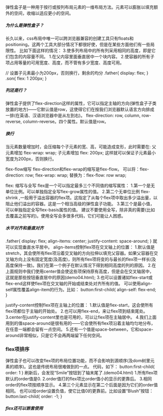 弹性盒子是一种用于按行或按列布局元素的一维布局方法。元素可以膨胀以填充额外的空间，收缩以适应更小的空间。
##### 为什么是弹性盒子？
  长久以来，css布局中唯一可以跨浏览器兼容的创建工具只有floats和positioning。这两个工具大部分情况下都很好使，但是在某些方面他们有一些局限性。
  比如下面这样的情况：
    3.使多列布局中的所有列采用相同的高度，即是它们包含的内容量不同。
    1.在父内容里面垂直居中一个块内容。
    2.使容器的所有子项占用等量的可用宽度、高度，而不管有多少宽度、高度可用。

  // 设置子元素最小为200px，否则换行，剩余的均分
  .father{
    display: flex;
  }
  .son{
    flex: 1 200px;
  }

##### 列还是行？
  弹性盒子提供了flex-direction这样的属性，它可以指定主轴的方向(弹性盒子子类放置的地方)——它默认值是row，这使得它们在按我们浏览器默认语言方向排成一排(在英语、汉语浏览器中是从左到右)。
  flex-direction: row, column, row-reverse, column-reverse。四个属性。默认值是row。

  
##### 换行
  当元素数量增加时，会压缩每个子元素的宽、高，可能造成变形，此时需要在:
    父元素增加 flex-wrap: wrap;
    子元素增加 flex: 200px;
  这样就可以保证子元素最小宽度为200px，否则换行。

  flex-flow缩写
    flex-direction和flex-wrap的缩写是flex-flow。
      可以将：flex-direction: row; flex-wrap: wrap;
      替换为：flex-flow: row wrap;

  flex: 缩写与全写
    flex是一个可以指定最多三个不同值的缩写属性：
      1.第一个是无单位比例。可以单独指定全写flex-grow属性的值。
      2.第二个无单位比例 flex-shrink ,一般用于溢出容器的flex项。这指定了从每个flex项中取出多少溢出量，以阻止他们溢出的容器。这是一个相当高级的弹性盒子功能。
      3.第三个是最小值，可以单独指定全写flex-basis属性的值。
    建议不要使用全写，除非真的需要(比如去覆盖之前写的)。使用全写会多很多代码，它们可能让人困惑。


##### 水平对齐和垂直对齐
  .father{
    display: flex;
    align-items: center;
    justify-content: space-around;
  }
  就可以实现垂直水平居中。
    align-items控制flex项在交叉轴上的位置：
      1.默认值是stretch，其会使所有flex项沿着交叉轴的方向拉伸以填充父容器。如果父容器在交叉轴方向上没有固定宽度(及高度)，则所有flex项将变的与最长的flex项一样长(及高度保持一致)。我们在第一个例子在默认情况下得到相同高度的列的原因。
      2.在上面规则中我们使用center值会使这些项保持原有高度，但是会在交叉轴居中，这就是那些按钮垂直居中的原因(demo04.html);
      3.也可以设置诸如flex-start或flex-end这样使flex项在交叉轴的开始或结束处对齐所有的值。
  可以使用align-self属性覆盖align-item的行为。比如：
    button:first-child{
      align-self: flex-end;
    }

  justify-content控制flex项在主轴上的位置：
    1.默认值是flex-start，这会使所有flex项都位于主轴的开始处。
    2.也可以用flex-end，来让flex项到结束尾处。
    3.center在justify-content里也是可用的，可以让flex项在主轴居中。
    4.我们上面用到的值space-around是很有用的——它会使所有flex项沿着主轴均匀地分布，在任意一端都会留有一点空间。
    5.还有一个值是space-between，它和space-around非常相似，只是它不会再两端留下任何空间。

### flex项排序
  弹性盒子也可以改变flex项的布局位置功能，而不会影响到源顺序(及dom树里元素的顺序)。这也是传统布局很难做到的一点。
  代码，如下：
    button:first-child{
      order: 1
    }
  刷新后，会发现“Smile”按钮到了轴末尾了.(demo04.html)
    1.所有flex项默认的order值是0.
    2.order值打的flex项比order值小的显示的更靠后。
    3.相同order的flex项按顺序显示。
    4.第三个元素显示在第二个后面是因为它们的order值相同。
  也可以给order设置负值，使它比值0的更靠前。比如设置“Blush”按钮：
    button:last-child{
      order: -1;
    }

##### flex还可以嵌套使用
